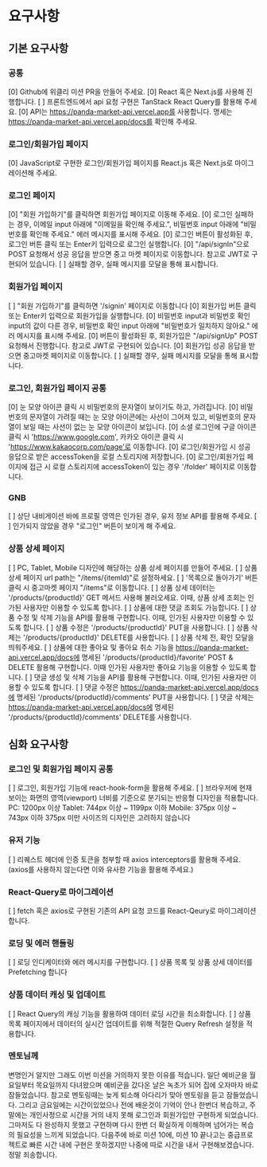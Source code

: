 # 요구사항
## 기본 요구사항
### 공통

[0] Github에 위클리 미션 PR을 만들어 주세요.
[0] React 혹은 Next.js를 사용해 진행합니다.
[ ] 프론트엔드에서 api 요청 구현은 TanStack React Query를 활용해 주세요.
[0] API는 https://panda-market-api.vercel.app를 사용합니다. 명세는 https://panda-market-api.vercel.app/docs를 확인해 주세요.
### 로그인/회원가입 페이지

[0] JavaScript로 구현한 로그인/회원가입 페이지를 React.js 혹은 Next.js로 마이그레이션해 주세요.
### 로그인 페이지

[0] "회원 가입하기"를 클릭하면 회원가입 페이지로 이동해 주세요.
[0] 로그인 실패하는 경우, 이메일 input 아래에 "이메일을 확인해 주세요.", 비밀번호 input 아래에 "비밀번호를 확인해 주세요." 에러 메시지를 표시해 주세요.
[0] 로그인 버튼이 활성화된 후, 로그인 버튼 클릭 또는 Enter키 입력으로 로그인 실행합니다.
[0] "/api/signIn"으로 POST 요청해서 성공 응답을 받으면 중고 마켓 페이지로 이동합니다. 참고로 JWT로 구현되어 있습니다.
[ ] 실패할 경우, 실패 메시지를 모달을 통해 표시합니다.
### 회원가입 페이지

[ ] "회원 가입하기"를 클릭하면 '/signin' 페이지로 이동합니다
[0] 회원가입 버튼 클릭 또는 Enter키 입력으로 회원가입을 실행합니다.
[0] 비밀번호 input과 비밀번호 확인 input의 값이 다른 경우, 비밀번호 확인 input 아래에 "비밀번호가 일치하지 않아요." 에러 메시지를 표시해 주세요.
[0] 버튼이 활성화된 후, 회원가입은 "/api/signUp" POST 요청해서 진행합니다. 참고로 JWT로 구현되어 있습니다.
[0] 회원가입 성공 응답을 받으면 중고마켓 페이지로 이동합니다.
[ ] 실패할 경우, 실패 메시지를 모달을 통해 표시합니다.
### 로그인, 회원가입 페이지 공통

[0] 눈 모양 아이콘 클릭 시 비밀번호의 문자열이 보이기도 하고, 가려집니다.
[0] 비밀번호의 문자열이 가려질 때는 눈 모양 아이콘에는 사선이 그어져 있고, 비밀번호의 문자열이 보일 때는 사선이 없는 눈 모양 아이콘이 보입니다.
[0] 소셜 로그인에 구글 아이콘 클릭 시 'https://www.google.com', 카카오 아이콘 클릭 시 'https://www.kakaocorp.com/page'로 이동합니다.
[0] 로그인/회원가입 시 성공 응답으로 받은 accessToken을 로컬 스토리지에 저장합니다.
[0] 로그인/회원가입 페이지에 접근 시 로컬 스토리지에 accessToken이 있는 경우 '/folder' 페이지로 이동합니다.
### GNB

[ ] 상단 내비게이션 바에 프로필 영역은 인가된 경우, 유저 정보 API를 활용해 주세요.
[ ] 인가되지 않았을 경우 "로그인" 버튼이 보이게 해 주세요.
### 상품 상세 페이지

[ ] PC, Tablet, Mobile 디자인에 해당하는 상품 상세 페이지를 만들어 주세요.
[ ] 상품 상세 페이지 url path는 "/items/{itemId)"로 설정하세요.
[ ] '목록으로 돌아가기' 버튼 클릭 시 중고마켓 페이지 "/items"로 이동합니다.
[ ] 상품 상세 데이터는 '/products/{productId}' GET 메서드 사용해 불러오세요. 이때, 상품 상세 조회는 인가된 사용자만 이용할 수 있도록 합니다.
[ ] 상품에 대한 댓글 조회도 가능합니다.
[ ] 상품 수정 및 삭제 기능을 API를 활용해 구현합니다. 이때, 인가된 사용자만 이용할 수 있도록 합니다.
[ ] 상품 수정은 '/products/{productId}' PUT을 사용합니다.
[ ] 상품 삭제는 '/products/{productId}' DELETE를 사용합니다.
[ ] 상품 삭제 전, 확인 모달을 띄워주세요.
[ ] 상품에 대한 좋아요 및 좋아요 취소 기능을 https://panda-market-api.vercel.app/docs에 명세된 '/products/{productId}/favorite' POST & DELETE 활용해 구현합니다. 이때 인가된 사용자만 좋아요 기능을 이용할 수 있도록 합니다.
[ ] 댓글 생성 및 삭제 기능을 API를 활용해 구현합니다. 이때, 인가된 사용자만 이용할 수 있도록 합니다.
[ ] 댓글 수정은 https://panda-market-api.vercel.app/docs에 명세된 '/products/{productId}/comments' PUT을 사용합니다.
[ ] 댓글 삭제는 https://panda-market-api.vercel.app/docs에 명세된 '/products/{productId}/comments' DELETE를 사용합니다.
## 심화 요구사항
### 로그인 및 회원가입 페이지 공통

[ ] 로그인, 회원가입 기능에 react-hook-form을 활용해 주세요.
[ ] 브라우저에 현재 보이는 화면의 영역(viewport) 너비를 기준으로 분기되는 반응형 디자인을 적용합니다.
PC: 1200px 이상
Tablet: 744px 이상 ~ 1199px 이하
Mobile: 375px 이상 ~ 743px 이하
375px 미만 사이즈의 디자인은 고려하지 않습니다
### 유저 기능

[ ] 리퀘스트 헤더에 인증 토큰을 첨부할 때 axios interceptors를 활용해 주세요. (axios를 사용하지 않는다면 이와 유사한 기능을 활용해 주세요.)
### React-Query로 마이그레이션

[ ] fetch 혹은 axios로 구현된 기존의 API 요청 코드를 React-Qeury로 마이그레이션 합니다.
### 로딩 및 에러 핸들링

[ ] 로딩 인디케이터와 에러 메시지를 구현합니다.
[ ] 상품 목록 및 상품 상세 데이터를 Prefetching 합니다
### 상품 데이터 캐싱 및 업데이트

[ ] React Query의 캐싱 기능을 활용하여 데이터 로딩 시간을 최소화합니다.
[ ] 상품 목록 페이지에서 데이터의 실시간 업데이트를 위해 적절한 Query Refresh 설정을 적용합니다.

### 멘토님께
변명인거 알지만 그래도 이번 미션을 거의하지 못한 이유를 적습니다. 
일단 예비군을 월요일부터 목요일까지 다녀왔으며 예비군을 갔다온 날은 녹초가 되어 집에 오자마자 바로 잠들었습니다. 
참고로 멘토링때는 늦게 퇴소해 아다리가 맞아 멘토링을 듣고 잠들었습니다.
그리고 금요일에는 시간이있었으나 전에 배운것이 기억이 안나 한번더 복습하고, 주말에는 개인사정으로 시간을 거의 내지 못해 로그인과 회원가입만 구현하게 되었습니다.
그마저도 다 완성하지 못했고 구현하며 다시 한번 더 확실하게 이해하며 넘어가는 복습의 필요성을 느끼게 되었습니다.
다음주에 바로 미션 10에, 미션 10 끝나고는 중급프로젝트로 빠른 시간 내에 구현은 못하겠지만 나중에 따로 시간을 내서 구현해보겠습니다. 정말 죄송합니다.